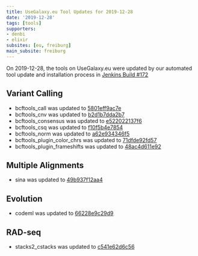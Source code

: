 ```yaml
---
title: UseGalaxy.eu Tool Updates for 2019-12-28
date: '2019-12-28'
tags: [tools]
supporters:
- denbi
- elixir
subsites: [eu, freiburg]
main_subsite: freiburg
---
```


On 2019-12-28, the tools on UseGalaxy.eu were updated by our automated tool update and installation process in [Jenkins Build #172](https://build.galaxyproject.eu/job/usegalaxy-eu/job/install-tools/#172/)


## Variant Calling

- bcftools_call was updated to [5801eff9ac7e](https://toolshed.g2.bx.psu.edu/view/iuc/bcftools_call/5801eff9ac7e)
- bcftools_cnv was updated to [b2d1b7dda2b7](https://toolshed.g2.bx.psu.edu/view/iuc/bcftools_cnv/b2d1b7dda2b7)
- bcftools_consensus was updated to [e522022137f6](https://toolshed.g2.bx.psu.edu/view/iuc/bcftools_consensus/e522022137f6)
- bcftools_csq was updated to [f10f5b4e7854](https://toolshed.g2.bx.psu.edu/view/iuc/bcftools_csq/f10f5b4e7854)
- bcftools_norm was updated to [a62e934346f5](https://toolshed.g2.bx.psu.edu/view/iuc/bcftools_norm/a62e934346f5)
- bcftools_plugin_color_chrs was updated to [71dfde92fd57](https://toolshed.g2.bx.psu.edu/view/iuc/bcftools_plugin_color_chrs/71dfde92fd57)
- bcftools_plugin_frameshifts was updated to [48ac4d611e92](https://toolshed.g2.bx.psu.edu/view/iuc/bcftools_plugin_frameshifts/48ac4d611e92)

## Multiple Alignments

- sina was updated to [49b937f12aa4](https://toolshed.g2.bx.psu.edu/view/iuc/sina/49b937f12aa4)

## Evolution

- codeml was updated to [66228e9c29d9](https://toolshed.g2.bx.psu.edu/view/iuc/codeml/66228e9c29d9)

## RAD-seq

- stacks2_cstacks was updated to [c541e62d6c56](https://toolshed.g2.bx.psu.edu/view/iuc/stacks2_cstacks/c541e62d6c56)


